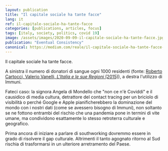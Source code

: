 ```yaml
---
layout: publication
title: "Il capitale sociale ha tante facce"
lang: it
ref: il-capitale-sociale-ha-tante-facce
categories: [publications, articles, focus]
tags: [italy, society, politics, covid 19]
image: /assets/images/2020-09-09-il-capitale-sociale-ha-tante-facce.jpg
publication: "Eventual Consistency"
canonical: https://medium.com/reale/il-capitale-sociale-ha-tante-facce-96b3e8063537
---
```


Il capitale sociale ha tante facce.

A sinistra il numero di donatori di sangue ogni 1000 residenti (fonte: [Roberto Cartocci, Valerio Vanelli, *L'Italia e le sue Regioni* (2015)](http://www.treccani.it/enciclopedia/una-mappa-del-capitale-sociale-e-della-cultura-civica-in-italia_%28L%27Italia-e-le-sue-Regioni%29/)), a destra l'utilizzo di Immuni.

Fateci caso: la signora Angela di Mondello che "non ce n'è Coviddi" e il causidico di media cultura, detrattore del contact tracing per un briciolo di visibilità o perché Google e Apple pianificherebbero la dominazione del mondo con i nostri dati (come se avessero bisogno di Immuni), non soltanto se ne fottono entrambi del rischio che una pandemia pone in termini di vite umane, ma condividono esattamente lo stesso retroterra culturale e geografico.

Prima ancora di iniziare a parlare di southworking dovremmo essere in grado di risolvere il gap culturale. Altrimenti il tanto agognato ritorno al Sud rischia di trasformarsi in un ulteriore arretramento del Paese.
